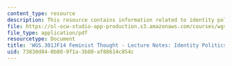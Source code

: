 ```yaml
---
content_type: resource
description: This resource contains information related to identity politics.
file: https://ol-ocw-studio-app-production.s3.amazonaws.com/courses/wgs-301j-feminist-thought-fall-2014/73830d840b809f1a3b80af88614c854c_MITWGS_301JF14_Sess19.pdf
file_type: application/pdf
resourcetype: Document
title: 'WGS.301JF14 Feminist Thought - Lecture Notes: Identity Politics'
uid: 73830d84-0b80-9f1a-3b80-af88614c854c
---
```


